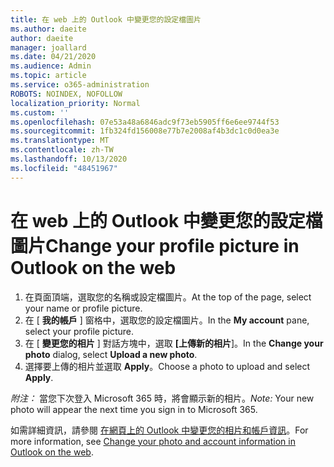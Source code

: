 ```yaml
---
title: 在 web 上的 Outlook 中變更您的設定檔圖片
ms.author: daeite
author: daeite
manager: joallard
ms.date: 04/21/2020
ms.audience: Admin
ms.topic: article
ms.service: o365-administration
ROBOTS: NOINDEX, NOFOLLOW
localization_priority: Normal
ms.custom: ''
ms.openlocfilehash: 07e53a48a6846adc9f73eb5905ff6e6ee9744f53
ms.sourcegitcommit: 1fb324fd156008e77b7e2008af4b3dc1c0d0ea3e
ms.translationtype: MT
ms.contentlocale: zh-TW
ms.lasthandoff: 10/13/2020
ms.locfileid: "48451967"
---
```

# <a name="change-your-profile-picture-in-outlook-on-the-web"></a><span data-ttu-id="f4950-102">在 web 上的 Outlook 中變更您的設定檔圖片</span><span class="sxs-lookup"><span data-stu-id="f4950-102">Change your profile picture in Outlook on the web</span></span>

1. <span data-ttu-id="f4950-103">在頁面頂端，選取您的名稱或設定檔圖片。</span><span class="sxs-lookup"><span data-stu-id="f4950-103">At the top of the page, select your name or profile picture.</span></span>
1. <span data-ttu-id="f4950-104">在 [ **我的帳戶** ] 窗格中，選取您的設定檔圖片。</span><span class="sxs-lookup"><span data-stu-id="f4950-104">In the **My account** pane, select your profile picture.</span></span>
1. <span data-ttu-id="f4950-105">在 [ **變更您的相片** ] 對話方塊中，選取 **[上傳新的相片**]。</span><span class="sxs-lookup"><span data-stu-id="f4950-105">In the **Change your photo** dialog, select **Upload a new photo**.</span></span>
1. <span data-ttu-id="f4950-106">選擇要上傳的相片並選取 **Apply**。</span><span class="sxs-lookup"><span data-stu-id="f4950-106">Choose a photo to upload and select **Apply**.</span></span>

<span data-ttu-id="f4950-107">*附注：* 當您下次登入 Microsoft 365 時，將會顯示新的相片。</span><span class="sxs-lookup"><span data-stu-id="f4950-107">*Note:* Your new photo will appear the next time you sign in to Microsoft 365.</span></span>

<span data-ttu-id="f4950-108">如需詳細資訊，請參閱 [在網頁上的 Outlook 中變更您的相片和帳戶資訊](https://support.office.com/article/b2dbb289-851d-4bed-93c3-3e136f5659ec)。</span><span class="sxs-lookup"><span data-stu-id="f4950-108">For more information, see [Change your photo and account information in Outlook on the web](https://support.office.com/article/b2dbb289-851d-4bed-93c3-3e136f5659ec).</span></span>
